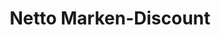 ---
title: "Netto Marken-Discount"
url: /oelde/netto-marken-discount-lange-strasse/
shop: Supermarkt
---